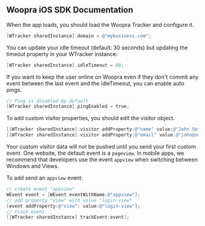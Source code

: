 <h2>Woopra iOS SDK Documentation</h2>

When the app loads, you should load the Woopra Tracker and configure it.

``` objective-c
[WTracker sharedInstance].domain = @"mybusiness.com";
```

You can update your idle timeout (default: 30 seconds) but updating the timeout property in your WTracker instance:

``` objective-c
[WTracker sharedInstance].idleTimeout = 60;
```

If you want to keep the user online on Woopra even if they don't commit any event between the last event and the idleTimeout, you can enable auto pings.

``` objective-c
// Ping is disabled by default
[WTracker sharedInstance].pingEnabled = true;
```

To add custom visitor properties, you should edit the visitor object.

``` objective-c
[[WTracker sharedInstance].visitor addProperty:@"name" value:@"John Smith"]
[[WTracker sharedInstance].visitor addProperty:@"email" value:@"john@smith.com"]
```
Your custom visitor data will not be pushed until you send your first custom event. One website, the default event is a `pageview`. In mobile apps, we recommend that developers use the event `appview` when switching between Windows and Views.

To add send an `appview` event:

``` objective-c
// create event "appview"
WEvent event = [WEvent eventWithName:@"appview"];
// add property "view" with value "login-view"
[event addProperty:@"view": value:@"login-view"];
// track event
[[WTracker sharedInstance] trackEvent:event];
```
